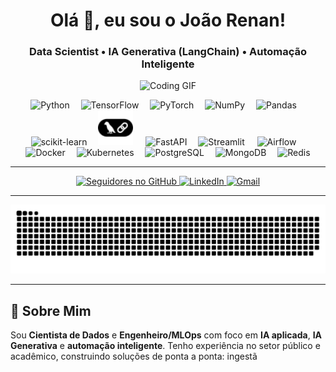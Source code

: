 <h1 align="center">Olá 👋, eu sou o João Renan!</h1>
<h3 align="center">Data Scientist • IA Generativa (LangChain) • Automação Inteligente</h3>

<p align="center">
  <img src="https://media1.tenor.com/m/2uyENRmiUt0AAAAC/coding.gif" width="320" alt="Coding GIF"/>
</p>

<div align="center">
  <!-- Linguagens & IA -->
  <img src="https://cdn.jsdelivr.net/gh/devicons/devicon/icons/python/python-original.svg" height="56" alt="Python"/>
  <img width="10"/>
  <img src="https://cdn.jsdelivr.net/gh/devicons/devicon/icons/tensorflow/tensorflow-original.svg" height="56" alt="TensorFlow"/>
  <img width="10"/>
  <img src="https://cdn.jsdelivr.net/gh/devicons/devicon/icons/pytorch/pytorch-original.svg" height="56" alt="PyTorch"/>
  <img width="10"/>
  <img src="https://cdn.jsdelivr.net/gh/devicons/devicon/icons/numpy/numpy-original.svg" height="56" alt="NumPy"/>
  <img width="10"/>
  <img src="https://cdn.jsdelivr.net/gh/devicons/devicon/icons/pandas/pandas-original.svg" height="56" alt="Pandas"/>
  <img width="10"/>
  <img src="https://cdn.jsdelivr.net/gh/devicons/devicon/icons/scikitlearn/scikitlearn-original.svg" height="56" alt="scikit-learn"/>
  <img width="10"/>
  <img src="https://raw.githubusercontent.com/simple-icons/simple-icons/develop/icons/langchain.svg" height="56" alt="LangChain"/>
  <!-- Backend & Apps -->
  <img width="12"/>
  <img src="https://cdn.jsdelivr.net/gh/devicons/devicon/icons/fastapi/fastapi-original.svg" height="56" alt="FastAPI"/>
  <img width="10"/>
  <img src="https://cdn.jsdelivr.net/gh/devicons/devicon/icons/streamlit/streamlit-original.svg" height="56" alt="Streamlit"/>
  <!-- MLOps & Data -->
  <img width="12"/>
  <img src="https://cdn.jsdelivr.net/gh/devicons/devicon/icons/apacheairflow/apacheairflow-original.svg" height="56" alt="Airflow"/>
  <img width="10"/>
  <img src="https://cdn.jsdelivr.net/gh/devicons/devicon/icons/docker/docker-original.svg" height="56" alt="Docker"/>
  <img width="10"/>
  <img src="https://cdn.jsdelivr.net/gh/devicons/devicon/icons/kubernetes/kubernetes-plain.svg" height="56" alt="Kubernetes"/>
  <img width="10"/>
  <img src="https://cdn.jsdelivr.net/gh/devicons/devicon/icons/postgresql/postgresql-original.svg" height="56" alt="PostgreSQL"/>
  <img width="10"/>
  <img src="https://cdn.jsdelivr.net/gh/devicons/devicon/icons/mongodb/mongodb-original.svg" height="56" alt="MongoDB"/>
  <img width="10"/>
  <img src="https://cdn.jsdelivr.net/gh/devicons/devicon/icons/redis/redis-original.svg" height="56" alt="Redis"/>
</div>

---

<div align="center">
  <a href="https://github.com/LoowdY">
    <img src="https://img.shields.io/github/followers/LoowdY?label=Seguir&style=social" height="25" alt="Seguidores no GitHub"/>
  </a>
  <a href="https://www.linkedin.com/in/joão-renan-santanna-lopes-b4729a1b4/">
    <img src="https://img.shields.io/static/v1?message=LinkedIn&logo=linkedin&style=for-the-badge&color=0077B5&logoColor=white" height="25" alt="LinkedIn"/>
  </a>
  <a href="mailto:jrenanlopes@gmail.com">
    <img src="https://img.shields.io/static/v1?message=E-mail&logo=gmail&style=for-the-badge&color=D14836&logoColor=white" height="25" alt="Gmail"/>
  </a>
</div>

---

<picture>
  <source media="(prefers-color-scheme: dark)" srcset="https://raw.githubusercontent.com/Platane/snk/output/github-contribution-grid-snake-dark.svg">
  <source media="(prefers-color-scheme: light)" srcset="https://raw.githubusercontent.com/Platane/snk/output/github-contribution-grid-snake.svg">
  <img alt="github contribution grid snake" src="https://raw.githubusercontent.com/Platane/snk/output/github-contribution-grid-snake.svg">
</picture>

---

## 🧠 Sobre Mim

Sou **Cientista de Dados** e **Engenheiro/MLOps** com foco em **IA aplicada**, **IA Generativa** e **automação inteligente**. Tenho experiência no setor público e acadêmico, construindo soluções de ponta a ponta: ingestã
